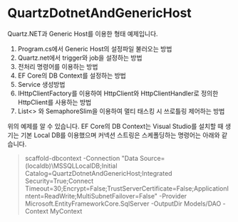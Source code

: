 # QuartzDotnetAndGenericHost

Quartz.NET과 Generic Host를 이용한 형태 예제입니다.

1. Program.cs에서 Generic Host의 설정파일 불러오는 방법
2. Quartz.net에서 trigger와 job을 설정하는 방법
3. 전처리 명령어를 이용하는 방법
4. EF Core의 DB Context를 설정하는 방법
5. Service 생성방법
6. IHttpClientFactory를 이용하여 HttpClient와 HttpClientHandler로 정의한 HttpClient를 사용하는 방법
7. List<<Task>> 와 SemaphoreSlim을 이용하여 멀티 태스킹 시 쓰로틀링 제어하는 방법

위의 예제를 알 수 있습니다.
EF Core의 DB Context는 Visual Studio를 설치할 때 생기는 기본 Local DB를 이용했으며 커넥션 스트링은 스케폴딩하는 명령어는 아래와 같습니다.

> scaffold-dbcontext -Connection "Data Source=(localdb)\MSSQLLocalDB;Initial Catalog=QuartzDotnetAndGenericHost;Integrated Security=True;Connect Timeout=30;Encrypt=False;TrustServerCertificate=False;ApplicationIntent=ReadWrite;MultiSubnetFailover=False" -Provider Microsoft.EntityFrameworkCore.SqlServer -OutputDir Models/DAO -Context MyContext

